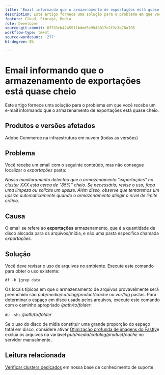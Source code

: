 ```yaml
---
title: 'Email informando que o armazenamento de exportações está quase cheio'
description: Este artigo fornece uma solução para o problema em que você recebe um e-mail informando que o armazenamento de exportações está quase cheio.
feature: Cloud, Storage, Media
role: Developer
source-git-commit: 8f783cb4245911bded5e9946917e2f2c3e78a705
workflow-type: tm+mt
source-wordcount: '277'
ht-degree: 0%

---
```


# Email informando que o armazenamento de exportações está quase cheio

Este artigo fornece uma solução para o problema em que você recebe um e-mail informando que o armazenamento de exportações está quase cheio.

## Produtos e versões afetados

Adobe Commerce na infraestrutura em nuvem (todas as versões)

## Problema

Você recebe um email com o seguinte conteúdo, mas não consegue localizar o *exportações* pasta:

*Nosso monitoramento detectou que o armazenamento &quot;exportações&quot; no cluster XXX está cerca de &quot;85%&quot; cheio.*
*Se necessário, revise o uso, faça uma limpeza ou solicite um upsize.*
*Além disso, observe que tentaremos um upsize automaticamente quando o armazenamento atingir o nível de limite crítico.*

## Causa

O email se refere ao **exportações** armazenamento, que é a quantidade de disco alocada para os arquivos/mídia, e não uma pasta específica chamada *exportações*.

## Solução

Você deve revisar o uso de arquivos no ambiente. Execute este comando para obter o uso existente:

`df -h |grep data`

Os locais típicos em que o armazenamento de arquivos provavelmente será preenchido são *pub/media/catalog/product/cache* ou *var/log* pastas. Para determinar o espaço em disco usado pelos arquivos, execute este comando com o caminho apropriado */path/to/folder*:

`du -shc` */path/to/folder*

Se o uso do disco de mídia constituir uma grande proporção do espaço total em disco, considere ativar [Otimização profunda de imagens do Fastly](https://experienceleague.adobe.com/en/docs/commerce-cloud-service/user-guide/cdn/fastly-image-optimization#deep-image-optimization)e exclua os arquivos na variável *pub/media/catalog/product/cache* no servidor manualmente.

## Leitura relacionada

[Verificar clusters dedicados](https://experienceleague.adobe.com/en/docs/commerce-cloud-service/user-guide/develop/storage/manage-disk-space#check-dedicated-clusters) em nossa base de conhecimento de suporte.